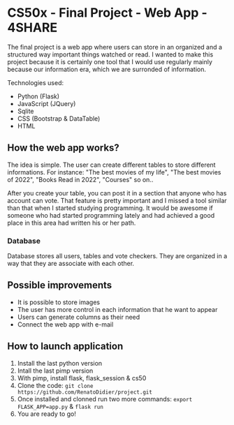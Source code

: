 # CS50x - Final Project - Web App - 4SHARE

The final project is a web app where users can store in an organized and a structured way important things watched or read. I wanted to make this project because it is certainly one tool that I would use regularly mainly because our information era, which we are surronded of information.

Technologies used:
- Python (Flask)
- JavaScript (JQuery)
- Sqlite
- CSS (Bootstrap & DataTable)
- HTML

## How the web app works?

The idea is simple. The user can create different tables to store different informations. For instance: "The best movies of my life", "The best movies of 2022", "Books Read in 2022", "Courses" so on..

After you create your table, you can post it in a section that anyone who has account can vote. That feature is pretty important and I missed a tool similar than that when I started studying programming. It would be awesome if someone who had started programming lately and had achieved a good place in this area had written his or her path.  

### Database

Database stores all users, tables and vote checkers. They are organized in a way that they are associate with each other.

## Possible improvements

- It is possible to store images
- The user has more control in each information that he want to appear
- Users can generate columns as their need
- Connect the web app with e-mail

## How to launch application

1. Install the last python version
2. Intall the last pimp version
3. With pimp, install flask, flask_session & cs50
4. Clone the code: `git clone https://github.com/RenatoDidier/project.git`
5. Once installed and clonned run two more commands: `export FLASK_APP=app.py` & `flask run`
6. You are ready to go!

